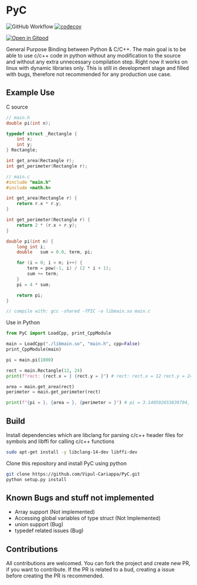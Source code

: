 # PyC
![GitHub Workflow](https://img.shields.io/github/actions/workflow/status/Vipul-Cariappa/PyC/build_and_test.yml?branch=main&style=for-the-badge)
[![codecov](https://img.shields.io/codecov/c/github/Vipul-Cariappa/PyC?style=for-the-badge&token=EWE6SIYGC1)](https://codecov.io/gh/Vipul-Cariappa/PyC)

[![Open in Gitpod](https://gitpod.io/button/open-in-gitpod.svg)](https://gitpod.io/#https://github.com/Vipul-Cariappa/PyC)


General Purpose Binding between Python & C/C++. 
The main goal is to be able to use c/c++ code in python without any modification to the source and without any extra unnecessary compilation step. 
Right now it works on linux with dynamic libraries only.
This is still in development stage and filled with bugs, therefore not recommended for any production use case.

## Example Use
C source
```c
// main.h
double pi(int n);

typedef struct _Rectangle {
    int x;
    int y;
} Rectangle;

int get_area(Rectangle r);
int get_perimeter(Rectangle r);
```

```c
// main.c
#include "main.h"
#include <math.h>

int get_area(Rectangle r) {
    return r.x * r.y;
}

int get_perimeter(Rectangle r) {
    return 2 * (r.x + r.y);
}

double pi(int n) {
    long int i;
    double   sum = 0.0, term, pi;

    for (i = 0; i < n; i++) {
        term = pow(-1, i) / (2 * i + 1);
        sum += term;
    }
    pi = 4 * sum;

    return pi;
}

// compile with: gcc -shared -fPIC -o libmain.so main.c
```

Use in  Python
```python
from PyC import LoadCpp, print_CppModule

main = LoadCpp("./libmain.so", "main.h", cpp=False)
print_CppModule(main)

pi = main.pi(1000)

rect = main.Rectangle(12, 24)
print(f"rect: {rect.x = } {rect.y = }") # rect: rect.x = 12 rect.y = 24

area = main.get_area(rect)
perimeter = main.get_perimeter(rect)

print(f"{pi = }, {area = }, {perimeter = }") # pi = 3.140592653839794, area = 288, perimeter = 72
```

## Build
Install dependencies which are libclang for parsing c/c++ header files for symbols and libffi for calling c/c++ functions
```bash
sudo apt-get install -y libclang-14-dev libffi-dev
```

Clone this repository and install PyC using python
```bash
git clone https://github.com/Vipul-Cariappa/PyC.git
python setup.py install
```

## Known Bugs and stuff not implemented
- Array support (Not implemented)
- Accessing global variables of type struct (Not Implemented)
- union support (Bug)
- typedef related issues (Bug)

## Contributions
All contributions are welcomed. 
You can fork the project and create new PR, if you want to contribute. 
If the PR is related to a bud, creating a issue before creating the PR is recommended.
